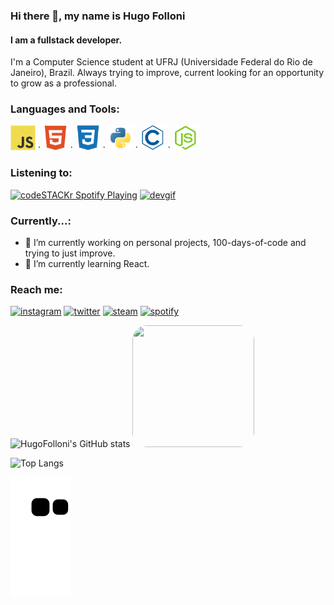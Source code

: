### Hi there 👋, my name is Hugo Folloni
#### I am a fullstack developer.
I'm a Computer Science student at UFRJ (Universidade Federal do Rio de Janeiro), Brazil.
Always trying to improve, current looking for an opportunity to grow as a professional.


### Languages and Tools: 
[<img src='https://raw.githubusercontent.com/devicons/devicon/9f4f5cdb393299a81125eb5127929ea7bfe42889/icons/javascript/javascript-original.svg' alt='js' height='40'>](https://github.com/hugofolloni) · [<img src='https://raw.githubusercontent.com/devicons/devicon/9f4f5cdb393299a81125eb5127929ea7bfe42889/icons/html5/html5-plain.svg' alt='html' height='40'>](https://github.com/hugofolloni) · [<img src='https://raw.githubusercontent.com/devicons/devicon/9f4f5cdb393299a81125eb5127929ea7bfe42889/icons/css3/css3-plain.svg' alt='css' height='40'>](https://github.com/hugofolloni) · [<img src='https://raw.githubusercontent.com/devicons/devicon/9f4f5cdb393299a81125eb5127929ea7bfe42889/icons/python/python-original.svg' alt='python' height='40'>](https://github.com/hugofolloni) · [<img src='https://raw.githubusercontent.com/devicons/devicon/9f4f5cdb393299a81125eb5127929ea7bfe42889/icons/c/c-line.svg' alt='c' height='40'>](https://github.com/hugofolloni) · [<img src='https://raw.githubusercontent.com/devicons/devicon/9f4f5cdb393299a81125eb5127929ea7bfe42889/icons/nodejs/nodejs-original.svg' alt='node' height='40'>](https://github.com/hugofolloni)

### Listening to:
[<img src="https://spotify-ruddy.vercel.app/api/spotify" alt="codeSTACKr Spotify Playing" width="350">](https://open.spotify.com/user/222ysmwoafqvdw435hrwqqsdi?si=1286829d904947e6) [<img src="https://raw.githubusercontent.com/TheDudeThatCode/TheDudeThatCode/master/Assets/Developer.gif" alt="devgif" width="150"  />](https://open.spotify.com/user/222ysmwoafqvdw435hrwqqsdi?si=1286829d904947e6) 

### Currently...:
- 🔭 I’m currently working on personal projects, 100-days-of-code and trying to just improve.
- 🌱 I’m currently learning React.

### Reach me:
[<img src='https://img.shields.io/badge/Instagram-E4405F?style=for-the-badge&logo=instagram&logoColor=white' alt='instagram' height='40'>](https://instagram.com/hugofolloni)  [<img src='https://img.shields.io/badge/Twitter-1DA1F2?style=for-the-badge&logo=twitter&logoColor=white' alt='twitter' height='40'>](https://twitter.com/hugofolloni)  [<img src='https://img.shields.io/badge/Steam-000000?style=for-the-badge&logo=steam&logoColor=white' alt='steam' height='40'>](https://steamcommunity.com/id/hueyzin)  [<img src='https://img.shields.io/badge/Spotify-1ED760?&style=for-the-badge&logo=spotify&logoColor=white' alt='spotify' height='40'>](https://open.spotify.com/user/222ysmwoafqvdw435hrwqqsdi?si=1286829d904947e6)  

![HugoFolloni's GitHub stats](https://github-readme-stats.vercel.app/api?username=hugofolloni&show_icons=true&theme=radical)  <img src="https://media1.tenor.com/images/abde8d9dbb4fcb0b07ce2586f39346f6/tenor.gif?itemid=16412621" width="195" height="195" style='border-radius: 12%;'/> 


![Top Langs](https://github-readme-stats.vercel.app/api/top-langs/?username=hugofolloni&layout=compact&langs_count=7&theme=radical&hide=php)

![Snake animation](https://github.com/hugofolloni/hugofolloni/blob/output/github-contribution-grid-snake.svg)
